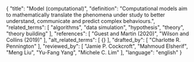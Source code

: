 {
  "title": "Model (computational)",
  "definition": "Computational models aim to mathematically translate the phenomena under study to better understand, communicate and predict complex behaviours.",
  "related_terms": [
    "algorithms",
    "data simulation",
    "hypothesis",
    "theory",
    "theory building"
  ],
  "references": [
    "Guest and Martin (2020)",
    "Wilson and Collins (2019)"
  ],
  "alt_related_terms": [
    {}
  ],
  "drafted_by": [
    "Charlotte R. Pennington"
  ],
  "reviewed_by": [
    "Jamie P. Cockcroft",
    "Mahmoud Elsherif",
    "Meng Liu",
    "Yu-Fang Yang",
    "Michele C. Lim"
  ],
  "language": "english"
}
